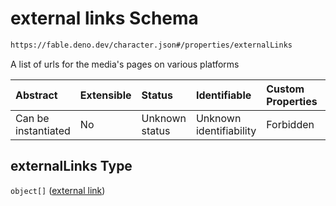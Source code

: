 # external links Schema

```txt
https://fable.deno.dev/character.json#/properties/externalLinks
```

A list of urls for the media's pages on various platforms

| Abstract            | Extensible | Status         | Identifiable            | Custom Properties | Additional Properties | Access Restrictions | Defined In                                                       |
| :------------------ | :--------- | :------------- | :---------------------- | :---------------- | :-------------------- | :------------------ | :--------------------------------------------------------------- |
| Can be instantiated | No         | Unknown status | Unknown identifiability | Forbidden         | Allowed               | none                | [character.json\*](../out/character.json "open original schema") |

## externalLinks Type

`object[]` ([external link](character-properties-external-links-external-link.md))
